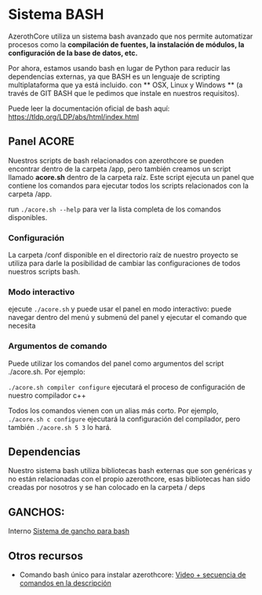 ﻿# Sistema BASH

AzerothCore utiliza un sistema bash avanzado que nos permite automatizar procesos como la **compilación de fuentes, la instalación de módulos, la configuración de la base de datos, etc.**

Por ahora, estamos usando bash en lugar de Python para reducir las dependencias externas, ya que BASH es un lenguaje de scripting multiplataforma que ya está incluido.
con ** OSX, Linux y Windows ** (a través de GIT BASH que le pedimos que instale en nuestros requisitos).

Puede leer la documentación oficial de bash aquí: https://tldp.org/LDP/abs/html/index.html

## Panel ACORE 

Nuestros scripts de bash relacionados con azerothcore se pueden encontrar dentro de la carpeta /app, pero también creamos un script llamado **acore.sh** dentro de la carpeta raíz.
Este script ejecuta un panel que contiene los comandos para ejecutar todos los scripts relacionados con la carpeta /app.

run `./acore.sh --help` para ver la lista completa de los comandos disponibles.

### Configuración

La carpeta /conf disponible en el directorio raíz de nuestro proyecto se utiliza para darle la posibilidad de cambiar las configuraciones de todos nuestros scripts bash.

### Modo interactivo

ejecute `./acore.sh`  y puede usar el panel en modo interactivo: puede navegar dentro del menú y submenú del panel y ejecutar el comando que necesita

### Argumentos de comando

Puede utilizar los comandos del panel como argumentos del script ./acore.sh. Por ejemplo:

`./acore.sh compiler configure` ejecutará el proceso de configuración de nuestro compilador c++

Todos los comandos vienen con un alias más corto. Por ejemplo, `./acore.sh c configure` ejecutará la configuración del compilador, pero también `./acore.sh 5 3` lo hará.

## Dependencias

Nuestro sistema bash utiliza bibliotecas bash externas que son genéricas y no están relacionadas con el propio azerothcore, esas bibliotecas han sido creadas por nosotros y se han colocado en la carpeta / deps

## GANCHOS:

Interno [Sistema de gancho para bash](hooks-bash)

## Otros recursos

- Comando bash único para instalar azerothcore: [Video + secuencia de comandos en la descripción](https://www.youtube.com/watch?v=j1HI6pLZZvM)
